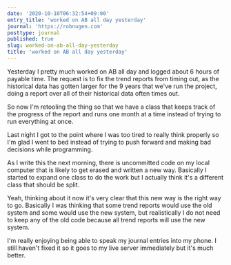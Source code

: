 ```yaml
---
date: '2020-10-10T06:32:54+09:00'
entry_title: 'worked on AB all day yesterday'
journal: 'https://robnugen.com'
posttype: journal
published: true
slug: worked-on-ab-all-day-yesterday
title: 'worked on AB all day yesterday'
---
```


Yesterday I pretty much worked on AB all day and logged about 6 hours of payable time.  The request is to fix the trend reports from timing out, as the historical data has gotten larger for the 9 years that we've run the project, doing a report over all of their historical data often times out.

So now I'm retooling the thing so that we have a class that keeps track of the progress of the report and runs one month at a time instead of trying to run everything at once.

Last night I got to the point where I was too tired to really think properly so I'm glad I went to bed instead of trying to push forward and making bad decisions while programming.

As I write this the next morning, there is uncommitted code on my local computer that is likely to get erased and written a new way.  Basically I started to expand one class to do the work but I actually think it's a different class that should be split.

Yeah, thinking about it now it's very clear that this new way is the right way to go.  Basically I was thinking that some trend reports would use the old system and some would use the new system, but realistically I do not need to keep any of the old code because all trend reports will use the new system.

I'm really enjoying being able to speak my journal entries into my phone.  I still haven't fixed it so it goes to my live server immediately but it's much better.

